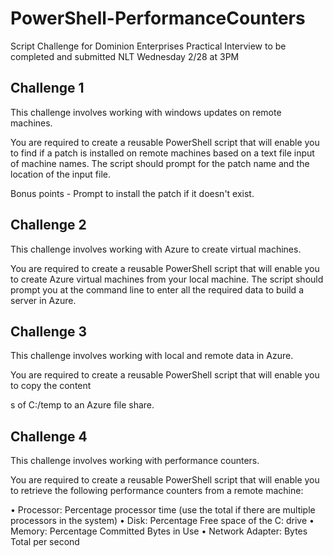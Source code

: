 # PowerShell-PerformanceCounters
Script Challenge for Dominion Enterprises
Practical Interview to be completed and submitted NLT Wednesday 2/28 at 3PM


Challenge 1
-----------
This challenge involves working with windows updates on remote machines. 

You are required to create a reusable PowerShell script that will enable you to find if a patch is installed on remote machines based on a text file input of machine names. The script should prompt for the patch name and the location of the input file.

Bonus points - Prompt to install the patch if it doesn't exist.

Challenge 2
-----------
This challenge involves working with Azure to create virtual machines. 

You are required to create a reusable PowerShell script that will enable you to create Azure virtual machines from your local machine. The script should prompt you at the command line to enter all the required data to build a server in Azure.

Challenge 3
-----------
This challenge involves working with local and remote data in Azure. 

You are required to create a reusable PowerShell script that will enable you to copy the content

​​s of C:/temp to an Azure file share.

Challenge 4
-----------
This challenge involves working with performance counters. 

You are required to create a reusable PowerShell script that will enable you to retrieve the following performance counters from a remote machine:

• Processor: Percentage processor time (use the total if there are multiple processors in the system)
• Disk: Percentage Free space of the C: drive
• Memory: Percentage Committed Bytes in Use
• Network Adapter: Bytes Total per second 
